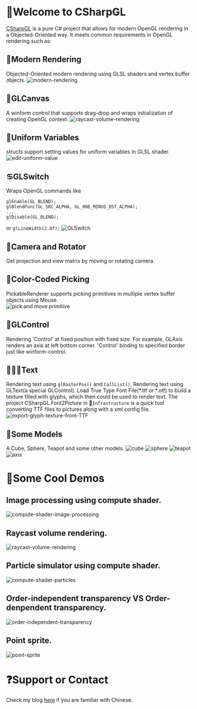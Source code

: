 # :art:Welcome to CSharpGL
[CSharpGL](https://github.com/bitzhuwei/CSharpGL) is a pure C# project that allows for modern OpenGL rendering in a Objected-Oriented way. It meets common requirements in OpenGL rendering such as:
## :rocket:Modern Rendering
Objected-Oriented modern rendering using GLSL shaders and vertex buffer objects.
![modern-rendering](https://github.com/bitzhuwei/CSharpGL/blob/gh-pages/images/CSharpGL/modern-rendering.jpg?raw=true)
## :stars:GLCanvas
A winform control that supports drag-drop and wraps initialization of creating OpenGL context.
![raycast-volume-rendering](https://github.com/bitzhuwei/CSharpGL/blob/gh-pages/images/CSharpGL/GLCanvas.gif?raw=true)
## :car:Uniform Variables
structs support setting values for uniform variables in GLSL shader.
![edit-uniform-value](https://github.com/bitzhuwei/CSharpGL/blob/gh-pages/images/CSharpGL/edit-uniform-value.jpg?raw=true)
## :cancer:GLSwitch
Wraps OpenGL commands like 
```
glEnable(GL_BLEND);
glBlendFunc(GL_SRC_ALPHA, GL_ONE_MINUS_DST_ALPHA);
...
glDisable(GL_BLEND);
```
or
``glLineWidth(2.0f);``
![GLSwitch](https://github.com/bitzhuwei/CSharpGL/blob/gh-pages/images/CSharpGL/GLSwitch.jpg?raw=true)
## :movie_camera:Camera and Rotator
Get projection and view matrix by moving or rotating camera.
## :pushpin:Color-Coded Picking
PickableRenderer supports picking primitives in multiple vertex buffer objects using Mouse.  
![pick and move primitive](http://images2015.cnblogs.com/blog/383191/201605/383191-20160503191610388-117673971.gif)
## :slot_machine:GLControl
Rendering 'Control' at fixed position with fixed size. For example, GLAxis renders an axis at left bottom corner.
'Control' binding to specified border just like winform-control.
## :abcd::curly_loop::ideograph_advantage:Text
Rendering text using ``glRasterPos()`` and ``CallList()``.
Rendering text using GLText(a special GLControl).
Load True Type Font File(*.ttf or *.otf) to build a texture filled with glyphs, which then could be used to render text.
The project CSharpGL.Font2Picture in :open_file_folder:`Infrastructure` is a quick tool converting TTF files to pictures along with a xml config file.
![export-glyph-texture-from-TTF](https://github.com/bitzhuwei/CSharpGL/blob/gh-pages/images/CSharpGL/glyph-texture.png?raw=true)
## :tea:Some Models
A Cube, Sphere, Teapot and some other models.
![cube](https://github.com/bitzhuwei/CSharpGL/blob/gh-pages/images/CSharpGL/cube.png?raw=true)
![sphere](https://github.com/bitzhuwei/CSharpGL/blob/gh-pages/images/CSharpGL/sphere.png?raw=true)
![teapot](https://github.com/bitzhuwei/CSharpGL/blob/gh-pages/images/CSharpGL/teapot.png?raw=true)
![axis](https://github.com/bitzhuwei/CSharpGL/blob/gh-pages/images/CSharpGL/axis.png?raw=true)
# :gem:Some Cool Demos
## Image processing using compute shader.
![compute-shader-image-processing](https://github.com/bitzhuwei/CSharpGL/blob/gh-pages/images/CSharpGL/compute-shader-edge-detection.gif?raw=true)
## Raycast volume rendering.
![raycast-volume-rendering](https://github.com/bitzhuwei/CSharpGL/blob/gh-pages/images/CSharpGL/raycast-volume-render.gif?raw=true)
## Particle simulator using compute shader.
![compute-shader-particles](https://github.com/bitzhuwei/CSharpGL/blob/gh-pages/images/CSharpGL/compute-shader-particles.gif?raw=true)
## Order-independent transparency VS Order-denpendent transparency.
![order-independent-transparency](https://github.com/bitzhuwei/CSharpGL/blob/gh-pages/images/CSharpGL/order-independent-transparency.jpg?raw=true)
## Point sprite.
![point-sprite](https://github.com/bitzhuwei/CSharpGL/blob/gh-pages/images/CSharpGL/point-sprite.jpg?raw=true)
# :question:Support or Contact
Check my blog [here](http://www.cnblogs.com/bitzhuwei/) if you are familiar with Chinese.